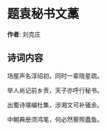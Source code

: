 # 题袁秘书文藁

**作者**: 刘克庄

## 诗词内容

场屋声名淳绍初，同时一辈晓星疏。

举人尚记前乡贡，天子亦呼行秘书。

出蜀诗堪编杜集，涉湘文可补骚余。

中朝典册须鸿笔，何必然藜照蠹鱼。

